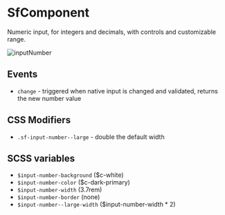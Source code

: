 # SfComponent

<!-- Write about general purpose of the component. Include screenshot (to be replaced with a live example once we migrate to vuepress) -->

Numeric input, for integers and decimals, with controls and customizable range.

![inputNumber](https://screenshotscdn.firefoxusercontent.com/images/3d45fbce-97c3-430f-99c4-0e42b6159034.png)

## Events

- `change` - triggered when native input is changed and validated,
returns the new number value

## CSS Modifiers

- `.sf-input-number--large` - double the default width

<!-- Write down available CSS Modifiers -->

## SCSS variables

- `$input-number-background` ($c-white)
- `$input-number-color` ($c-dark-primary)
- `$input-number-width` (3.7rem)
- `$input-number-border` (none)
- `$input-number--large-width` ($input-number-width * 2)

<!-- Write down SCSS variables available for configuration -->
